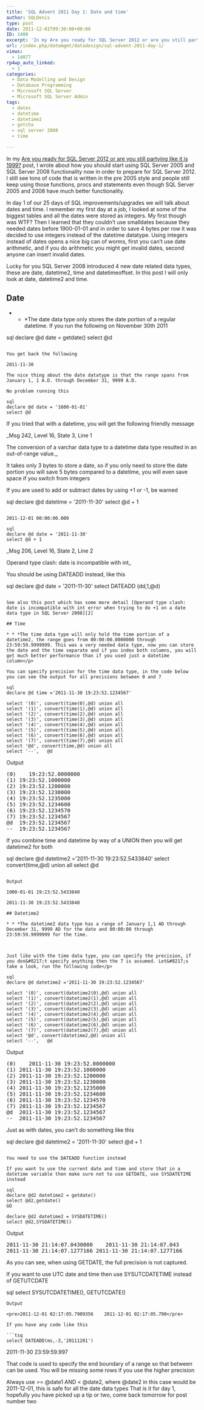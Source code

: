 ```yaml
---
title: 'SQL Advent 2011 Day 1: Date and time'
author: SQLDenis
type: post
date: 2011-12-01T09:30:00+00:00
ID: 1400
excerpt: 'In my Are you ready for SQL Server 2012 or are you still partying like it is 1999? post, I wrote about how you should start using SQL Server 2005 and SQL Server 2008 functionality now in order to prepare for SQL Server 2012. I still see tons of code tha&hellip;'
url: /index.php/datamgmt/datadesign/sql-advent-2011-day-1/
views:
  - 14077
rp4wp_auto_linked:
  - 1
categories:
  - Data Modelling and Design
  - Database Programming
  - Microsoft SQL Server
  - Microsoft SQL Server Admin
tags:
  - dates
  - datetime
  - datetime2
  - gotcha
  - sql server 2008
  - time

---
```

In my [Are you ready for SQL Server 2012 or are you still partying like it is 1999?][1] post, I wrote about how you should start using SQL Server 2005 and SQL Server 2008 functionality now in order to prepare for SQL Server 2012. I still see tons of code that is written in the pre 2005 style and people still keep using those functions, procs and statements even though SQL Server 2005 and 2008 have much better functionality.

In day 1 of our 25 days of SQL improvements/upgrades we will talk about dates and time. I remember my first day at a job, I looked at some of the biggest tables and all the dates were stored as integers. My first though was WTF? Then I learned that they couldn&#8217;t use smalldates because they needed dates before 1900-01-01 and in order to save 4 bytes per row it was decided to use integers instead of the datetime datatype. Using integers instead of dates opens a nice big can of worms, first you can&#8217;t use date arithmetic, and if you do arithmetic you might get invalid dates, second anyone can insert invalid dates.

Lucky for you SQL Server 2008 introduced 4 new date related data types, these are date, datetime2, time and datetimeoffset. In this post I will only look at date, datetime2 and time.

## Date

* * *The date data type only stores the date portion of a regular datetime. If you run the following on November 30th 2011</p> 

sql
declare @d date = getdate()
select @d
```

You get back the following
  
2011-11-30

The nice thing about the date datatype is that the range spans from January 1, 1 A.D. through December 31, 9999 A.D.
  
No problem running this

sql
declare @d date = '1600-01-01'
select @d
```

If you tried that with a datetime, you will get the following friendly message
  
_Msg 242, Level 16, State 3, Line 1
  
The conversion of a varchar data type to a datetime data type resulted in an out-of-range value._

It takes only 3 bytes to store a date, so if you only need to store the date portion you will save 5 bytes compared to a datetime, you will even save space if you switch from integers

If you are used to add or subtract dates by using +1 or -1, be warned

sql
declare @d datetime = '2011-11-30'
select @d + 1
```

2011-12-01 00:00:00.000

sql
declare @d date = '2011-11-30'
select @d + 1
```

_Msg 206, Level 16, State 2, Line 2
  
Operand type clash: date is incompatible with int_

You should be using DATEADD instead, like this

sql
declare @d date = '2011-11-30'
select DATEADD (dd,1,@d)
```

See also this post which has some more detail [Operand type clash: date is incompatible with int error when trying to do +1 on a date data type in SQL Server 2008][2]

## Time

* * *The time data type will only hold the time portion of a datetime2, the range goes from 00:00:00.0000000 through 23:59:59.9999999. This was a very needed data type, now you can store the date and the time separate and if you index both columns, you will get much better performance than if you used just a datetime column</p> 

You can specify precision for the time data type, in the code below you can see the output for all precisions between 0 and 7

sql
declare @d time ='2011-11-30 19:23:52.1234567'

select '(0)', convert(time(0),@d) union all
select '(1)', convert(time(1),@d) union all
select '(2)', convert(time(2),@d) union all
select '(3)', convert(time(3),@d) union all
select '(4)', convert(time(4),@d) union all 
select '(5)', convert(time(5),@d) union all
select '(6)', convert(time(6),@d) union all
select '(7)', convert(time(7),@d) union all
select '@d', convert(time,@d) union all
select '--',   @d

```
Output

<pre>(0)	19:23:52.0000000
(1)	19:23:52.1000000
(2)	19:23:52.1200000
(3)	19:23:52.1230000
(4)	19:23:52.1235000
(5)	19:23:52.1234600
(6)	19:23:52.1234570
(7)	19:23:52.1234567
@d	19:23:52.1234567
--	19:23:52.1234567</pre>

If you combine time and datetime by way of a UNION then you will get datetime2 for both

sql
declare @d datetime2 ='2011-11-30 19:23:52.5433840'
select convert(time,@d) 
union all
select @d
```

Output

1900-01-01 19:23:52.5433840
  
2011-11-30 19:23:52.5433840

## Datetime2

* * *The datetime2 data type has a range of January 1,1 AD through December 31, 9999 AD for the date and 00:00:00 through 23:59:59.9999999 for the time.


  
Just like with the time data type, you can specify the precision, if you don&#8217;t specify anything then the 7 is assumed. Let&#8217;s take a look, run the following code</p> 

sql
declare @d datetime2 ='2011-11-30 19:23:52.1234567'

select '(0)', convert(datetime2(0),@d) union all
select '(1)', convert(datetime2(1),@d) union all
select '(2)', convert(datetime2(2),@d) union all
select '(3)', convert(datetime2(3),@d) union all
select '(4)', convert(datetime2(4),@d) union all 
select '(5)', convert(datetime2(5),@d) union all
select '(6)', convert(datetime2(6),@d) union all
select '(7)', convert(datetime2(7),@d) union all
select '@d', convert(datetime2,@d) union all
select '--',   @d
```

Output

<pre>(0)	2011-11-30 19:23:52.0000000
(1)	2011-11-30 19:23:52.1000000
(2)	2011-11-30 19:23:52.1200000
(3)	2011-11-30 19:23:52.1230000
(4)	2011-11-30 19:23:52.1235000
(5)	2011-11-30 19:23:52.1234600
(6)	2011-11-30 19:23:52.1234570
(7)	2011-11-30 19:23:52.1234567
@d	2011-11-30 19:23:52.1234567
--	2011-11-30 19:23:52.1234567</pre>

Just as with dates, you can&#8217;t do something like this

sql
declare @d datetime2 = '2011-11-30'
select @d + 1
```

You need to use the DATEADD function instead

If you want to use the current date and time and store that in a datetime variable then make sure not to use GETDATE, use SYSDATETIME instead

sql
declare @d2 datetime2 = getdate()
select @d2,getdate()
GO

declare @d2 datetime2 = SYSDATETIME()
select @d2,SYSDATETIME()
```

Output

<pre>2011-11-30 21:14:07.0430000	2011-11-30 21:14:07.043
2011-11-30 21:14:07.1277166	2011-11-30 21:14:07.1277166</pre>

As you can see, when using GETDATE, the full precision is not captured.
  
If you want to use UTC date and time then use SYSUTCDATETIME instead of GETUTCDATE

sql
select SYSUTCDATETIME(), GETUTCDATE()
```
Output

<pre>2011-12-01 02:17:05.7909356	2011-12-01 02:17:05.790</pre>

If you have any code like this 

```tsq
select DATEADD(ms,-3,'20111201')
```

2011-11-30 23:59:59.997

That code is used to specify the end boundary of a range so that between can be used. You will be missing some rows if you use the higher precision

Always use >= @date1 AND < @date2, where @date2 in this case would be 2011-12-01, this is safe for all the date data types That is it for day 1, hopefully you have picked up a tip or two, come back tomorrow for post number two

 [1]: /index.php/DataMgmt/DataDesign/are-you-ready-for-sql
 [2]: /index.php/DataMgmt/DataDesign/operand-type-clash-date-is-incompatible--2008